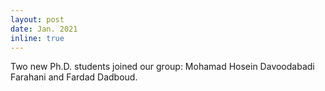 ```yaml
---
layout: post
date: Jan. 2021
inline: true
---
```


Two new Ph.D. students joined our group: Mohamad Hosein Davoodabadi Farahani and Fardad Dadboud.
